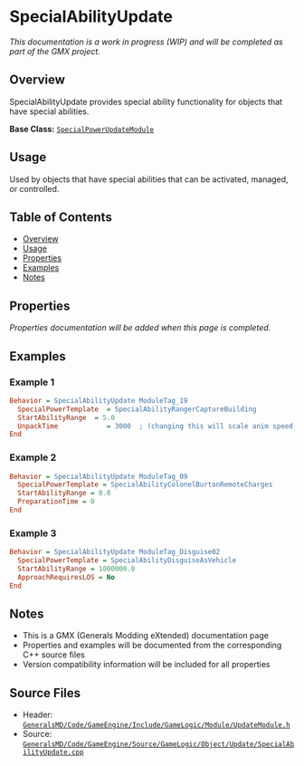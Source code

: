 # SpecialAbilityUpdate

*This documentation is a work in progress (WIP) and will be completed as part of the GMX project.*

## Overview

SpecialAbilityUpdate provides special ability functionality for objects that have special abilities.

**Base Class:** [`SpecialPowerUpdateModule`](../../GeneralsMD/Code/GameEngine/Include/GameLogic/Module/SpecialPowerUpdateModule.h)

## Usage

Used by objects that have special abilities that can be activated, managed, or controlled.

## Table of Contents

- [Overview](#overview)
- [Usage](#usage)
- [Properties](#properties)
- [Examples](#examples)
- [Notes](#notes)

## Properties

*Properties documentation will be added when this page is completed.*

## Examples

### Example 1
```ini
Behavior = SpecialAbilityUpdate ModuleTag_19
  SpecialPowerTemplate  = SpecialAbilityRangerCaptureBuilding
  StartAbilityRange  = 5.0
  UnpackTime            = 3000  ; (changing this will scale anim speed)
End
```

### Example 2
```ini
Behavior = SpecialAbilityUpdate ModuleTag_09
  SpecialPowerTemplate = SpecialAbilityColonelBurtonRemoteCharges
  StartAbilityRange = 0.0
  PreparationTime = 0
End
```

### Example 3
```ini
Behavior = SpecialAbilityUpdate ModuleTag_Disguise02
  SpecialPowerTemplate = SpecialAbilityDisguiseAsVehicle
  StartAbilityRange = 1000000.0
  ApproachRequiresLOS = No
End
```

## Notes

- This is a GMX (Generals Modding eXtended) documentation page
- Properties and examples will be documented from the corresponding C++ source files
- Version compatibility information will be included for all properties

## Source Files

- Header: [`GeneralsMD/Code/GameEngine/Include/GameLogic/Module/UpdateModule.h`](../../GeneralsMD/Code/GameEngine/Include/GameLogic/Module/UpdateModule.h)
- Source: [`GeneralsMD/Code/GameEngine/Source/GameLogic/Object/Update/SpecialAbilityUpdate.cpp`](../../GeneralsMD/Code/GameEngine/Source/GameLogic/Object/Update/SpecialAbilityUpdate.cpp)
